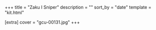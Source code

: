 +++
title = "Zaku I Sniper"
description = ""
sort_by = "date"
template = "kit.html"

[extra]
cover = "gcu-00131.jpg"
+++